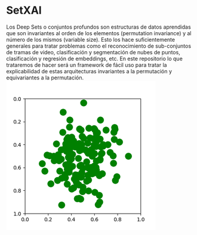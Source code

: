 # SetXAI
Los Deep Sets o conjuntos profundos son estructuras de datos aprendidas que son invariantes al orden de los elementos (permutation invariance) y al número de los mismos (variable size). Esto los hace suficientemente generales para tratar problemas como el reconocimiento de sub-conjuntos de tramas de video, clasificación y segmentación de nubes de puntos, clasificación y regresión de embeddings, etc.
En este repositorio lo que trataremos de hacer será un framework de fácil uso para tratar la explicabilidad de estas arquitecturas invariantes a la permutación y equivariantes a la permutación.
![Overview of set optimisation on the example of CLEVR bounding box prediction](animation_deep_set.gif)

